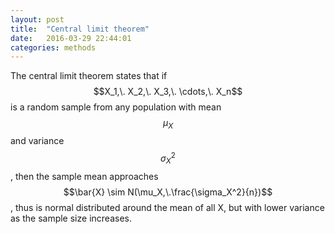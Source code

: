 ```yaml
---
layout: post
title:  "Central limit theorem"
date:   2016-03-29 22:44:01
categories: methods
---
```


The central limit theorem states that if $$X_1,\. X_2,\. X_3,\. \cdots,\. X_n$$
is a random sample from any population with mean $$\mu_X$$ and variance
$$\sigma_X^2$$, then the sample mean approaches $$\bar{X} \sim
N(\mu_X,\.\frac{\sigma_X^2}{n})$$, thus is normal distributed around the mean of
all X, but with lower variance as the sample size increases.

